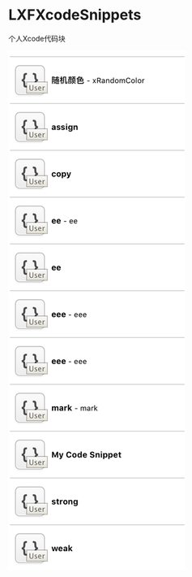 # LXFXcodeSnippets
个人Xcode代码块

![image](https://github.com/LinXunFeng/LXFXcodeSnippets/raw/master/代码块.png)
